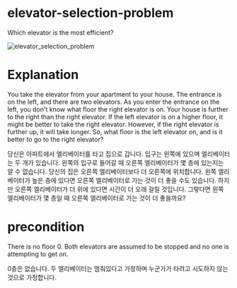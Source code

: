 # elevator-selection-problem
Which elevator is the most efficient?


![elevator_selection_problem](https://github.com/helpingstar/elevator-selection-problem/assets/54899900/ebc97493-6184-4de3-a8dd-487327a999d5 )



# Explanation

You take the elevator from your apartment to your house. The entrance is on the left, and there are two elevators. As you enter the entrance on the left, you don't know what floor the right elevator is on. Your house is further to the right than the right elevator. If the left elevator is on a higher floor, it might be better to take the right elevator. However, if the right elevator is further up, it will take longer. So, what floor is the left elevator on, and is it better to go to the right elevator?

당신은 아파트에서 엘리베이터를 타고 집으로 갑니다. 입구는 왼쪽에 있으며 엘리베이터는 두 개가 있습니다. 왼쪽의 입구로 들어갈 때 오른쪽 엘리베이터가 몇 층에 있는지는 알 수 없습니다. 당신의 집은 오른쪽 엘리베이터보다 더 오른쪽에 위치합니다. 왼쪽 엘리베이터가 높은 층에 있다면 오른쪽 엘리베이터로 가는 것이 더 좋을 수도 있습니다. 하지만 오른쪽 엘리베이터가 더 위에 있다면 시간이 더 오래 걸릴 것입니다. 그렇다면 왼쪽 엘리베이터가 몇 층일 때 오른쪽 엘리베이터로 가는 것이 더 좋을까요?

# precondition

There is no floor 0. Both elevators are assumed to be stopped and no one is attempting to get on.

0층은 없습니다. 두 엘리베이터는 멈춰있다고 가정하며 누군가가 타려고 시도하지 않는 것으로 가정합니다.

